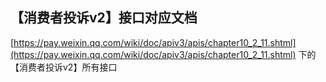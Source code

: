 ﻿## 【消费者投诉v2】接口对应文档
[https://pay.weixin.qq.com/wiki/doc/apiv3/apis/chapter10_2_11.shtml](https://pay.weixin.qq.com/wiki/doc/apiv3/apis/chapter10_2_11.shtml) 下的【消费者投诉v2】所有接口
